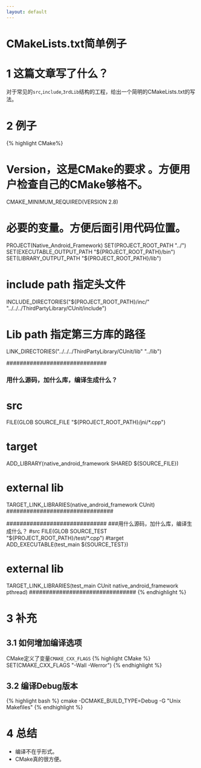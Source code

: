 ```yaml
---
layout: default
---
```


CMakeLists.txt简单例子
======================

1 这篇文章写了什么？
==================
对于常见的`src`,`include`,`3rdLib`结构的工程，给出一个简明的CMakeLists.txt的写法。


2 例子
===================
{% highlight CMake%}
# Version，这是CMake的要求 。方便用户检查自己的CMake够格不。
CMAKE_MINIMUM_REQUIRED(VERSION 2.8)

# 必要的变量。方便后面引用代码位置。
PROJECT(Native_Android_Framework)
SET(PROJECT_ROOT_PATH "../")
SET(EXECUTABLE_OUTPUT_PATH "${PROJECT_ROOT_PATH}/bin")
SET(LIBRARY_OUTPUT_PATH "${PROJECT_ROOT_PATH}/lib")

# include path 指定头文件
INCLUDE_DIRECTORIES("${PROJECT_ROOT_PATH}/inc/" "../../../ThirdPartyLibrary/CUnit/include")

# Lib path 指定第三方库的路径
LINK_DIRECTORIES("../../../ThirdPartyLibrary/CUnit/lib" "../lib")

##############################
### 用什么源码，加什么库，编译生成什么？
# src
FILE(GLOB SOURCE_FILE "${PROJECT_ROOT_PATH}/jni/*.cpp")
# target
ADD_LIBRARY(native_android_framework SHARED ${SOURCE_FILE})
# external lib
TARGET_LINK_LIBRARIES(native_android_framework CUnit)
################################


##############################
###用什么源码，加什么库，编译生成什么？
#src
FILE(GLOB SOURCE_TEST "${PROJECT_ROOT_PATH}/test/*.cpp")
#target
ADD_EXECUTABLE(test_main ${SOURCE_TEST})
# external lib
TARGET_LINK_LIBRARIES(test_main CUnit native_android_framework pthread)
################################
{% endhighlight %}

3 补充
====

3.1 如何增加编译选项
-----------------
CMake定义了变量`CMAKE_CXX_FLAGS`
{% highlight CMake %}
SET(CMAKE_CXX_FLAGS "-Wall -Werror")
{% endhighlight %}

3.2 编译Debug版本
------------------
{% highlight bash %}
cmake -DCMAKE_BUILD_TYPE=Debug -G "Unix Makefiles"
{% endhighlight %}

4 总结
======
- 编译不在乎形式。
- CMake真的很方便。
